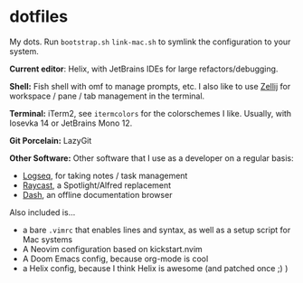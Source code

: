 # dotfiles
My dots.
Run `bootstrap.sh` `link-mac.sh` to symlink the configuration to your system.

**Current editor**: Helix, with JetBrains IDEs for large refactors/debugging. 
 
**Shell:** Fish shell with omf to manage prompts, etc. I also like to use [Zellij](https://zellij.dev/) for workspace / pane / tab management in the terminal.

**Terminal:** iTerm2, see `itermcolors` for the colorschemes I like. Usually, with Iosevka 14 or JetBrains Mono 12.

**Git Porcelain:** LazyGit

**Other Software:**
Other software that I use as a developer on a regular basis:
- [Logseq](https://logseq.com/), for taking notes / task management
- [Raycast](https://www.raycast.com/), a Spotlight/Alfred replacement
- [Dash](https://kapeli.com/dash), an offline documentation browser

Also included is...
- a bare `.vimrc` that enables lines and syntax, as well as a setup script for Mac systems
- A Neovim configuration based on kickstart.nvim
- A Doom Emacs config, because org-mode is cool
- a Helix config, because I think Helix is awesome (and patched once ;) )
